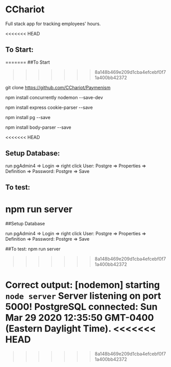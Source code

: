 # CChariot

Full stack app for tracking employees' hours.

<<<<<<< HEAD
## To Start:
=======
##To Start
>>>>>>> 8a148b469e209d1cba4efcebf0f71a400bb42372

git clone https://github.com/CChariot/Paymenism

npm install concurrently nodemon --save-dev

npm install express cookie-parser --save

npm install pg --save

npm install body-parser --save

<<<<<<< HEAD
## Setup Database:

run pgAdmin4 => Login => right click User: Postgre => Properties => Definition => Password: Postgre => Save

## To test:

npm run server
=======
##Setup Database

run pgAdmin4 => Login => right click User: Postgre => Properties => Definition => Password: Postgre => Save


##To test: npm run server
>>>>>>> 8a148b469e209d1cba4efcebf0f71a400bb42372

Correct output:
[nodemon] starting `node server`
Server listening on port 5000!
PostgreSQL connected: Sun Mar 29 2020 12:35:50 GMT-0400 (Eastern Daylight Time).
<<<<<<< HEAD
=======

>>>>>>> 8a148b469e209d1cba4efcebf0f71a400bb42372
